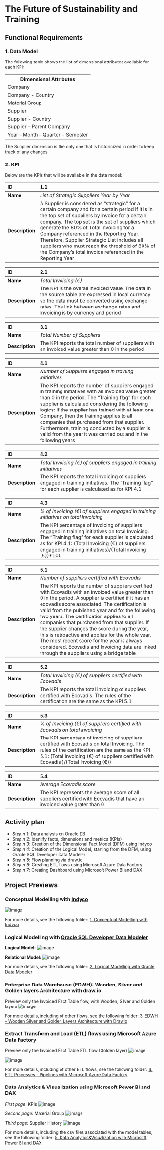 # The Future of Sustainability and Training
## Functional Requirements

### 1. Data Model
The following table shows the list of dimensional attributes available for each KPI:

<table><tbody>
<th valign="bottom">Dimensional Attributes</th>
<tr><td align="left">Company</td></tr>
<tr><td align="left">Company - Country</td></tr>
<tr><td align="left">Material Group</td></tr>
<tr><td align="left">Supplier</td></tr>
<tr><td align="left">Supplier - Country</td></tr>
<tr><td align="left">Supplier – Parent Company</td></tr>
<tr><td align="left">Year – Month – Quarter - Semester</td></tr>
</tbody></table>

The Supplier dimension is the only one that is historicized in order to keep track of any changes

### 2. KPI
Below are the KPIs that will be available in the data model:

| **ID** | **1.1** |
| :--- | :--- |
| **Name** | *List of Strategic Suppliers Year by Year* |
| **Description** | A Supplier is considered as “strategic” for a certain company and for a certain period if it is in the top set of suppliers by invoice for a certain company. The top set is the set of suppliers which generate the 80% of Total Invoicing for a Company referenced in the Reporting Year. Therefore, Supplier Strategic List includes all suppliers who must reach the threshold of 80% of the Company’s total invoice referenced in the Reporting Year |

| **ID** | **2.1** |
| :--- | :--- |
| **Name** | *Total Invoicing (€)* |
| **Description** | The KPI is the overall invoiced value. The data in the source table are expressed in local currency so the data must be converted using exchange rates. The link between exchange rates and Invoicing is by currency and period |

| **ID** | **3.1** |
| :--- | :--- |
| **Name** | *Total Number of Suppliers* |
| **Description** | The KPI reports the total number of suppliers with an invoiced value greater than 0 in the period |

| **ID** | **4.1** |
| :--- | :--- |
| **Name** | *Number of Suppliers engaged in training initiatives* |
| **Description** | The KPI reports the number of suppliers engaged in training initiatives with an invoiced value greater than 0 in the period. The “Training flag” for each supplier is calculated considering the following logics: If the supplier has trained with at least one Company, then the training applies to all companies that purchased from that supplier. Furthermore, training conducted by a supplier is valid from the year it was carried out and in the following years |

| **ID** | **4.2** |
| :--- | :--- |
| **Name** | *Total Invoicing (€) of suppliers engaged in training initiatives* |
| **Description** | The KPI reports the total invoicing of suppliers engaged in training initiatives. The “Training flag” for each supplier is calculated as for KPI 4.1 |

| **ID** | **4.3** |
| :--- | :--- |
| **Name** | *% of Invoicing (€) of suppliers engaged in training initiatives on total Invoicing* |
| **Description** | The KPI percentage of invoicing of suppliers engaged in training initiatives on total Invoicing. The “Training flag” for each supplier is calculated as for KPI 4.1: (Total Invoicing (€) of suppliers engaged in training initiatives)/(Total Invoicing (€))*100 |

| **ID** | **5.1** |
| :--- | :--- |
| **Name** | *Number of suppliers certified with Ecovadis* |
| **Description** | The KPI reports the number of suppliers certified with Ecovadis with an invoiced value greater than 0 in the period. A supplier is certified if it has an ecovadis score associated. The certification is valid from the published year and for the following two years. The certification applies to all companies that purchased from that supplier. If the supplier changes the score during the year, this is retroactive and applies for the whole year. The most recent score for the year is always considered. Ecovadis and Invoicing data are linked through the suppliers using a bridge table |

| **ID** | **5.2** |
| :--- | :--- |
| **Name** | *Total Invoicing (€) of suppliers certified with Ecovadis* |
| **Description** | The KPI reports the total invoicing of suppliers certified with Ecovadis. The rules of the certification are the same as the KPI 5.1 |

| **ID** | **5.3** |
| :--- | :--- |
| **Name** | *% of Invoicing (€) of suppliers certified with Ecovadis on total Invoicing* |
| **Description** | The KPI percentage of invoicing of suppliers certified with Ecovadis on total Invoicing. The rules of the certification are the same as the KPI 5.1: (Total Invoicing (€) of suppliers certified with Ecovadis )/(Total Invoicing (€)) |

| **ID** | **5.4** |
| :--- | :--- |
| **Name** | *Average Ecovadis score* |
| **Description** | The KPI represents the average score of all suppliers certified with Ecovadis that have an invoiced value grater than 0 |

## Activity plan
- *Step n'1*: Data analysis on Oracle DB
- *Step n'2*: Identify facts, dimensions and metrics (KPIs)
- *Step n'3*: Creation of the Dimensional Fact Model (DFM) using Indyco
- *Step n'4*: Creation of the Logical Model, starting from the DFM, using Oracle SQL Developer Data Modeler
- *Step n'5*: Flow planning via draw.io
- *Step n'6*: Creating ETL flows using Microsoft Azure Data Factory
- *Step n'7*: Creating Dashboard using Microsoft Power BI and DAX

## Project Previews
### Conceptual Modelling with [Indyco](https://www.iconsulting.biz/indyco/)
![image](https://github.com/giacomolat/The-Future-of-Sustainability-and-Training/assets/105134422/1a585b1a-a238-4305-a81b-1e35604dec22)

For more details, see the following folder: [1. Conceptual Modelling with Indyco](https://github.com/giacomolat/The-Future-of-Sustainability-and-Training/tree/main/1.%20Conceptual%20Modelling%20with%20Indyco)

### Logical Modelling with [Oracle SQL Developer Data Modeler](https://www.oracle.com/database/sqldeveloper/technologies/sql-data-modeler/)
**Logical Model:**
![image](https://github.com/giacomolat/The-Future-of-Sustainability-and-Training/assets/105134422/797f4a41-8d17-4da2-b8cd-c7e03fce8129)

**Relational Model:**
![image](https://github.com/giacomolat/The-Future-of-Sustainability-and-Training/assets/105134422/7f994456-0c3a-4989-af4b-8503ecb78622)

For more details, see the following folder: [2. Logical Modelling with Oracle Data Modeler](https://github.com/giacomolat/The-Future-of-Sustainability-and-Training/tree/main/2.%20Logical%20Modelling%20with%20Oracle%20Data%20Modeler)

### Enterprise Data Warehouse (EDWH): Wooden, Silver and Golden layers Architecture with draw.io
Preview only the Invoiced Fact Table flow, with Wooden, Silver and Golden layers
![image](https://github.com/giacomolat/The-Future-of-Sustainability-and-Training/assets/105134422/374d2245-e383-4b6a-9d45-e48588937f18)

For more details, including of other flows, see the following folder: [3. EDWH - Wooden Silver and Golden Layers Architecture with Drawio](https://github.com/giacomolat/The-Future-of-Sustainability-and-Training/tree/main/3.%20EDWH%20-%20Wooden%20Silver%20and%20Golden%20Layers%20Architecture%20with%20Drawio)

### Extract Transform and Load (ETL) flows using Microsoft Azure Data Factory
Preview only the Invoiced Fact Table ETL flow (Golden layer)
![image](https://github.com/giacomolat/The-Future-of-Sustainability-and-Training/assets/105134422/4aff1dba-ae55-4f3a-bb84-6342f12d66e5)

![image](https://github.com/giacomolat/The-Future-of-Sustainability-and-Training/assets/105134422/1ebbd2ca-9ca3-401a-bd8e-5ee0584da1c3)

For more details, including of other ETL flows, see the following folder: [4. ETL Processes - Pipelines with Microsoft Azure Data Factory](https://github.com/giacomolat/The-Future-of-Sustainability-and-Training/tree/main/4.%20ETL%20Processes%20-%20Pipelines%20with%20Microsoft%20Azure%20Data%20Factory)

### Data Analytics & Visualization using Microsoft Power BI and DAX 
*First page*: KPIs
![image](https://github.com/giacomolat/The-Future-of-Sustainability-and-Training/assets/105134422/9e603cf3-4c57-4759-bd77-eaf2a6b9a57d)

*Second page:* Material Group
![image](https://github.com/giacomolat/The-Future-of-Sustainability-and-Training/assets/105134422/2b924c3b-4e72-4389-b3ce-7c9df6d5ad27)

*Third page:* Supplier History
![image](https://github.com/giacomolat/The-Future-of-Sustainability-and-Training/assets/105134422/d35eaf84-b873-47e3-8734-ab8efbc0d6c8)

For more details, including the csv files associated with the model tables, see the following folder: [5. Data Analytics&Visualization with Microsoft Power BI and DAX](https://github.com/giacomolat/The-Future-of-Sustainability-and-Training/tree/main/5.%20Data%20Analytics%26Visualization%20with%20Microsoft%20Power%20BI%20and%20DAX)

